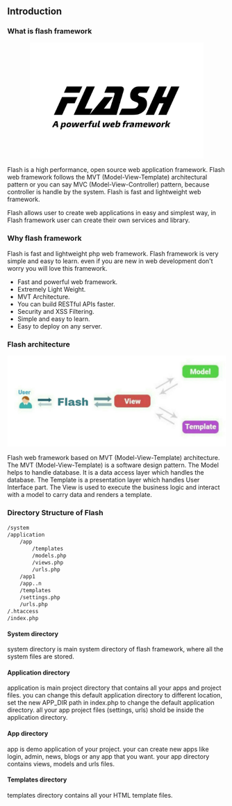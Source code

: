 ## Introduction

### What is flash framework

<p align="center">
  <img src="flash-logo.jpg" width="400px" alt="Flash Logo">
</p>

Flash is a high performance, open source web application framework.
Flash web framework follows the MVT (Model-View-Template) architectural pattern or you can say MVC (Model-View-Controller) pattern, because controller is handle by the system.
Flash is fast and lightweight web framework.

Flash allows user to create web applications in easy and simplest way, in Flash framework user can create their own services and library.

### Why flash framework

Flash is fast and lightweight php web framework. Flash framework is very simple and easy to learn. even if you are new in web development don't worry you will love this framework.

  - Fast and powerful web framework.
  - Extremely Light Weight.
  - MVT Architecture.
  - You can build RESTful APIs faster.
  - Security and XSS Filtering.
  - Simple and easy to learn.
  - Easy to deploy on any server.

### Flash architecture

<p align="center">
  <img src="flash-architecture.jpg" width="600px" alt="Flash Framework architecture">
</p>

Flash web framework based on MVT (Model-View-Template) architecture. The MVT (Model-View-Template) is a software design pattern. The Model helps to handle database. It is a data access layer which handles the database.
The Template is a presentation layer which handles User Interface part. The View is used to execute the business logic and interact with a model to carry data and renders a template.


### Directory Structure of Flash

```
/system
/application
    /app
        /templates
        /models.php
        /views.php
        /urls.php
    /app1
    /app..n
    /templates
    /settings.php
    /urls.php
/.htaccess
/index.php
```

#### System directory
  system directory is main system directory of flash framework, where all the system files are stored.

#### Application directory
  application is main project directory that contains all your apps and project files. you can change this default application directory to different location, set the new APP_DIR path in index.php to change the default application directory. all your app project files (settings, urls) shold be inside the application directory.

#### App directory
  app is demo application of your project. your can create new apps like login, admin, news, blogs or any app that you want. your app directory contains views, models and urls files.

#### Templates directory
  templates directory contains all your HTML template files.
